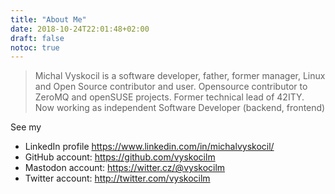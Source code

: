 ```yaml
---
title: "About Me"
date: 2018-10-24T22:01:48+02:00
draft: false
notoc: true
---
```



> Michal Vyskocil is a software developer, father, former manager, Linux and
> Open Source contributor and user. Opensource contributor to ZeroMQ and
> openSUSE projects. Former technical lead of 42ITY. Now working as independent
> Software Developer (backend, frontend)

See my

* LinkedIn profile https://www.linkedin.com/in/michalvyskocil/
* GitHub account: https://github.com/vyskocilm
* Mastodon account: https://witter.cz/@vyskocilm
* Twitter account: http://twitter.com/vyskocilm
